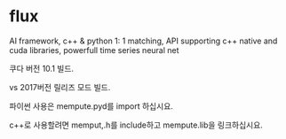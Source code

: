 # flux
AI framework, c++ &amp;  python 1: 1 matching, API supporting c++ native and cuda libraries, powerfull time series neural net

쿠다 버전 10.1 빌드.

vs 2017버전 릴리즈 모드 빌드.

파이썬 사용은 mempute.pyd를 import 하십시요.

c++로 사용할려면 memput,.h를 include하고 mempute.lib을 링크하십시요.



